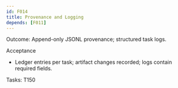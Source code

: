 ```yaml
---
id: F014
title: Provenance and Logging
depends: [F011]
---
```


Outcome: Append-only JSONL provenance; structured task logs.

Acceptance
- Ledger entries per task; artifact changes recorded; logs contain required fields.

Tasks: T150
